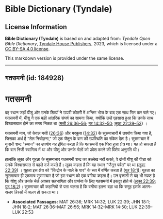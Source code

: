 # Bible Dictionary (Tyndale)

## License Information

**Bible Dictionary (Tyndale)** is based on and adapted from: _Tyndale Open Bible Dictionary_, [Tyndale House Publishers](https://tyndaleopenresources.com/), 2023, which is licensed under a [CC BY-SA 4.0 license](https://creativecommons.org/licenses/by-sa/4.0/legalcode.en).

This markdown version is provided under the same license.



--------------------------------

## गतसमनी (id: 184928)

गतसमनी
======

वह स्थान जहाँ यीशु और उनके शिष्यों ने ऊपरी कोठरी में अन्तिम भोज के बाद एक साथ मिल कर चले गए। गतसमनी में, यीशु ने एक बड़ी आंतरिक संघर्ष का सामना किया, क्योंकि उन्हें एहसास हुआ कि उनके साथ विश्वासघात होने का समय निकट था ([मत्ती 26:36–56](https://ref.ly/Matt26:36-Matt26:56); [मर 14:32–50](https://ref.ly/Mark14:32-Mark14:50); [लूका 22:39–53](https://ref.ly/Luke22:39-Luke22:53)) ।

गतसमनी नाम, जो केवल मत्ती ([26:36](https://ref.ly/Matt26:36)) और मरकुस ([14:32](https://ref.ly/Mark14:32)) के सुसमाचारों में उपयोग किया गया है, जिसका अर्थ है "तेल निचोड़ना," जो एक जैतून के बाग की उपस्थिति का संकेत देता है। सुसमाचार में यूनानी शब्द "स्थान" का उपयोग यह इंगित करता है कि गतसमनी एक घिरा हुआ क्षेत्र था। यह हो सकता है कि बाग निजी स्वामित्व में था और यीशु और उनके चेलों को प्रवेश करने की विशेष अनुमति थी।

हालांकि लूका और यूहन्ना के सुसमाचार गतसमनी शब्द का उल्लेख नहीं करते, वे दोनों यीशु की पीड़ा को उनके विश्वासघात से पहले दर्ज करते हैं। लूका कहता है कि वह स्थान "जैतून पर्वत" पर था ([लूका 22:39](https://ref.ly/Luke22:39)) । यूहन्ना इस क्षेत्र को "किद्रोन के नाले के पार" के रूप में वर्णित करता है ([यूह 18:1](https://ref.ly/John18:1)); यूहन्ना का सुसमाचार ही एकमात्र सुसमाचार है जो इस स्थान को एक बगीचा कहता है। उन वृत्तांतों से यह भी स्पष्ट है कि यीशु और उनके चेले अक्सर सहभागिता और प्रार्थना के लिए गतसमनी में इकट्ठा होते थे ([लूका 22:39](https://ref.ly/Luke22:39); [यूह 18:2](https://ref.ly/John18:2))। सुसमाचार की कहानियों से पता चलता है कि बगीचा इतना बड़ा था कि समूह इसके अलग\-अलग हिस्सों में अलग हो सकता था।

* **Associated Passages:** MAT 26:36; MRK 14:32; LUK 22:39; JHN 18:1; JHN 18:2; MAT 26:36–MAT 26:56; MRK 14:32–MRK 14:50; LUK 22:39–LUK 22:53

